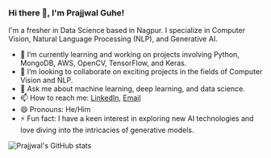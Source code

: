 ### Hi there 👋, I'm Prajjwal Guhe!

I'm a fresher in Data Science based in Nagpur. I specialize in Computer Vision, Natural Language Processing (NLP), and Generative AI.

- 🌱 I’m currently learning and working on projects involving Python, MongoDB, AWS, OpenCV, TensorFlow, and Keras.
- 👯 I’m looking to collaborate on exciting projects in the fields of Computer Vision and NLP.
- 💬 Ask me about machine learning, deep learning, and data science.
- 📫 How to reach me: [LinkedIn](https://www.linkedin.com/in/prajjwalguhe), [Email](mailto:Prajjwalguhe@gmail.com)
- 😄 Pronouns: He/Him
- ⚡ Fun fact: I have a keen interest in exploring new AI technologies and love diving into the intricacies of generative models.

![Prajjwal's GitHub stats](https://github-readme-stats.vercel.app/api?username=prajjwalguhe&show_icons=true&theme=radical)

